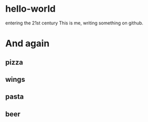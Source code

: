 hello-world
===========

entering the 21st century
This is me, writing something on github.

And again
=========

## pizza
## wings
## pasta
## beer

